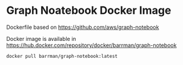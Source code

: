 # Graph Noatebook Docker Image

Dockerfile based on https://github.com/aws/graph-notebook

Docker image is available in https://hub.docker.com/repository/docker/barrman/graph-notebook

`docker pull barrman/graph-notebook:latest`